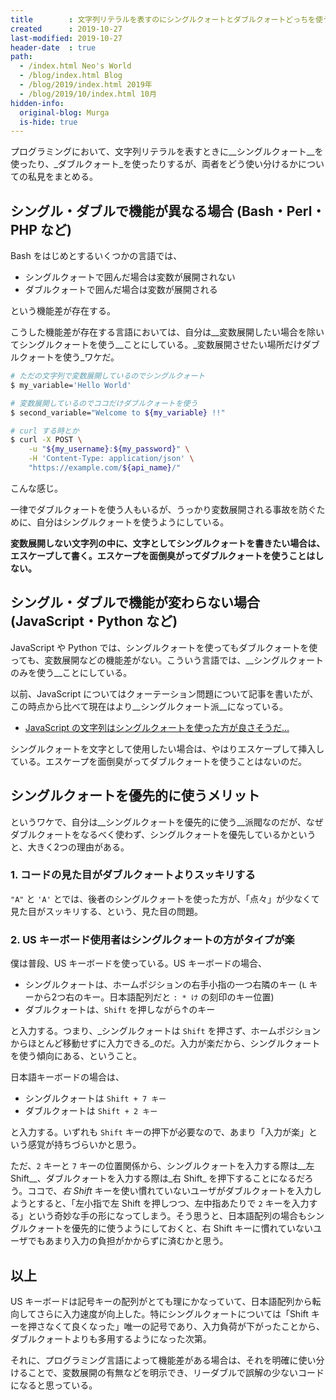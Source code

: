 ```yaml
---
title        : 文字列リテラルを表すのにシングルクォートとダブルクォートどっちを使うか問題、私見
created      : 2019-10-27
last-modified: 2019-10-27
header-date  : true
path:
  - /index.html Neo's World
  - /blog/index.html Blog
  - /blog/2019/index.html 2019年
  - /blog/2019/10/index.html 10月
hidden-info:
  original-blog: Murga
  is-hide: true
---
```


プログラミングにおいて、文字列リテラルを表すときに__シングルクォート__を使ったり、_ダブルクォート_を使ったりするが、両者をどう使い分けるかについての私見をまとめる。

## シングル・ダブルで機能が異なる場合 (Bash・Perl・PHP など)

Bash をはじめとするいくつかの言語では、

- シングルクォートで囲んだ場合は変数が展開されない
- ダブルクォートで囲んだ場合は変数が展開される

という機能差が存在する。

こうした機能差が存在する言語においては、自分は__変数展開したい場合を除いてシングルクォートを使う__ことにしている。_変数展開させたい場所だけダブルクォートを使う_ワケだ。

```bash
# ただの文字列で変数展開しているのでシングルクォート
$ my_variable='Hello World'

# 変数展開しているのでココだけダブルクォートを使う
$ second_variable="Welcome to ${my_variable} !!"

# curl する時とか
$ curl -X POST \
    -u "${my_username}:${my_password}" \
    -H 'Content-Type: application/json' \
    "https://example.com/${api_name}/"
```

こんな感じ。

一律でダブルクォートを使う人もいるが、うっかり変数展開される事故を防ぐために、自分はシングルクォートを使うようにしている。

__変数展開しない文字列の中に、文字としてシングルクォートを書きたい場合は、エスケープして書く。エスケープを面倒臭がってダブルクォートを使うことはしない。__

## シングル・ダブルで機能が変わらない場合 (JavaScript・Python など)

JavaScript や Python では、シングルクォートを使ってもダブルクォートを使っても、変数展開などの機能差がない。こういう言語では、__シングルクォートのみを使う__ことにしている。

以前、JavaScript についてはクォーテーション問題について記事を書いたが、この時点から比べて現在はより__シングルクォート派__になっている。

- [JavaScript の文字列はシングルクォートを使った方が良さそうだ…](/blog/2017/04/21-01.html)

シングルクォートを文字として使用したい場合は、やはりエスケープして挿入している。エスケープを面倒臭がってダブルクォートを使うことはないのだ。

## シングルクォートを優先的に使うメリット

というワケで、自分は__シングルクォートを優先的に使う__派閥なのだが、なぜダブルクォートをなるべく使わず、シングルクォートを優先しているかというと、大きく2つの理由がある。

### 1. コードの見た目がダブルクォートよりスッキリする

`"A"` と `'A'` とでは、後者のシングルクォートを使った方が、「点々」が少なくて見た目がスッキリする、という、見た目の問題。

### 2. US キーボード使用者はシングルクォートの方がタイプが楽

僕は普段、US キーボードを使っている。US キーボードの場合、

- シングルクォートは、ホームポジションの右手小指の一つ右隣のキー (`L` キーから2つ右のキー。日本語配列だと `: * け` の刻印のキー位置)
- ダブルクォートは、`Shift` を押しながら↑のキー

と入力する。つまり、_シングルクォートは `Shift` を押さず、ホームポジションからほとんど移動せずに入力できる_のだ。入力が楽だから、シングルクォートを使う傾向にある、ということ。

日本語キーボードの場合は、

- シングルクォートは `Shift + 7 キー`
- ダブルクォートは `Shift + 2 キー`

と入力する。いずれも `Shift` キーの押下が必要なので、あまり「入力が楽」という感覚が持ちづらいかと思う。

ただ、`2` キーと `7` キーの位置関係から、シングルクォートを入力する際は__左 Shift__、ダブルクォートを入力する際は_右 Shift_ を押下することになるだろう。ココで、_右 Shift_ キーを使い慣れていないユーザがダブルクォートを入力しようとすると、「左小指で左 Shift を押しつつ、左中指あたりで `2` キーを入力する」という奇妙な手の形になってしまう。そう思うと、日本語配列の場合もシングルクォートを優先的に使うようにしておくと、右 Shift キーに慣れていないユーザでもあまり入力の負担がかからずに済むかと思う。

## 以上

US キーボードは記号キーの配列がとても理にかなっていて、日本語配列から転向してさらに入力速度が向上した。特にシングルクォートについては「Shift キーを押さなくて良くなった」唯一の記号であり、入力負荷が下がったことから、ダブルクォートよりも多用するようになった次第。

それに、プログラミング言語によって機能差がある場合は、それを明確に使い分けることで、変数展開の有無などを明示でき、リーダブルで誤解の少ないコードになると思っている。
